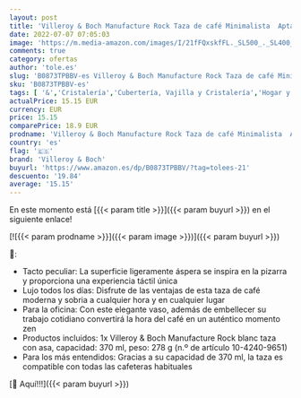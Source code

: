 ```yaml
---
layout: post
title: 'Villeroy & Boch Manufacture Rock Taza de café Minimalista  Apta para lavavajillas Porcelana Premium  Blanco  380 ml'
date: 2022-07-07 07:05:03
image: 'https://m.media-amazon.com/images/I/21fFQxskfFL._SL500_._SL400_.jpg'
comments: true
category: ofertas
author: 'tole.es'
slug: 'B0873TPBBV-es Villeroy & Boch Manufacture Rock Taza de café Minimalista...'
sku: 'B0873TPBBV-es'
tags: [ '&','Cristalería','Cubertería, Vajilla y Cristalería','Hogar y cocina','Tazas','Tazas para capuchino','Tazas para espresso','boch','villeroy','villeroy & boch','🇪🇸', ]
actualPrice: 15.15 EUR
currency: EUR
price: 15.15
comparePrice: 18.9 EUR
prodname: 'Villeroy & Boch Manufacture Rock Taza de café Minimalista  Apta para lavavajillas Porcelana Premium  Blanco  380 ml'
country: 'es'
flag: '🇪🇸'
brand: 'Villeroy & Boch'
buyurl: 'https://www.amazon.es/dp/B0873TPBBV/?tag=tolees-21'
descuento: '19.84'
average: '15.15'
---
```


En este momento está [{{< param title >}}]({{< param buyurl >}}) en el siguiente enlace!

[![{{< param prodname >}}]({{< param image >}})]({{< param buyurl >}})

🔎:

- Tacto peculiar: La superficie ligeramente áspera se inspira en la pizarra y proporciona una experiencia táctil única
- Lujo todos los días: Disfrute de las ventajas de esta taza de café moderna y sobria a cualquier hora y en cualquier lugar
- Para la oficina: Con este elegante vaso, además de embellecer su trabajo cotidiano convertirá la hora del café en un auténtico momento zen
- Productos incluidos: 1x Villeroy & Boch Manufacture Rock blanc taza con asa, capacidad: 370 ml, peso: 278 g (n.º de artículo 10-4240-9651)
- Para los más entendidos: Gracias a su capacidad de 370 ml, la taza es compatible con todas las cafeteras habituales

[🛒 Aquí!!!]({{< param buyurl >}})
